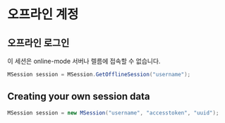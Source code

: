 # 오프라인 계정

## 오프라인 로그인

이 세션은 online-mode 서버나 렐름에 접속할 수 없습니다.

```csharp
MSession session = MSession.GetOfflineSession("username");
```

## Creating your own session data

```csharp
MSession session = new MSession("username", "accesstoken", "uuid");
```

